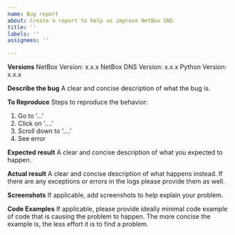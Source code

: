 ```yaml
---
name: Bug report
about: Create a report to help us improve NetBox DNS
title: ''
labels: ''
assignees: ''

---
```


**Versions**
NetBox Version: x.x.x
NetBox DNS Version: x.x.x
Python Version: x.x.x

**Describe the bug**
A clear and concise description of what the bug is.

**To Reproduce**
Steps to reproduce the behavior:
1. Go to '...'
2. Click on '....'
3. Scroll down to '....'
4. See error

**Expected result**
A clear and concise description of what you expected to happen.

**Actual result**
A clear and concise description of what happens instead. If there are any exceptions or errors in the logs please provide them as well.

**Screenshots**
If applicable, add screenshots to help explain your problem.

**Code Examples**
If applicable, please provide ideally minimal code example of code that is causing the problem to happen. The more concise the example is, the less effort it is to find a problem.
